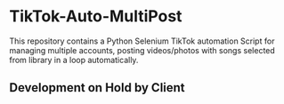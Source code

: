 # TikTok-Auto-MultiPost
This repository contains a Python Selenium TikTok automation Script for managing multiple accounts, posting videos/photos with songs selected from library in a loop automatically.

## Development on Hold by Client
